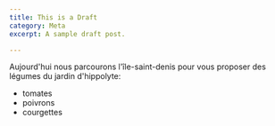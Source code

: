 ```yaml
---
title: This is a Draft
category: Meta
excerpt: A sample draft post.

---
```


Aujourd'hui nous parcourons l'île-saint-denis pour vous proposer des légumes du jardin d'hippolyte:

  - tomates
  - poivrons
  - courgettes
